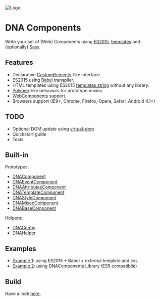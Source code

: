 ![Logo](https://gitlab.com/dna-components/dna-design/raw/master/logos/logo-raster-128.png)

# DNA Components
Write your set of (Web) Components using [ES2015](https://github.com/lukehoban/es6features), [templates](http://www.2ality.com/2015/01/template-strings-html.html) and (optionally) [Sass](http://sass-lang.com/).

## Features

- Declarative [CustomElements](https://developer.mozilla.org/en-US/docs/Web/Web_Components/Custom_Elements)-like interface.
- ES2015 using [Babel](https://babeljs.io) transpiler.
- HTML templates using ES2015 [templates string](https://developer.mozilla.org/en-US/docs/Web/JavaScript/Reference/template_strings) without any library.
- [Polymer](polymer-project.org)-like behaviors for prototype mixins.
- [WebComponents](http://webcomponents.org/) support.
- Browsers support (IE9+, Chrome, Firefox, Opera, Safari, Android 4.1+)

## TODO

- Optional DOM update using [virtual-dom](https://github.com/Matt-Esch/virtual-dom)
- Quickstart guide
- Tests

## Built-in

Prototypes:
- [DNAComponent](https://gitlab.com/dna-components/dna-components/blob/master/doc/dna-component.md)
- [DNAEventComponent](https://gitlab.com/dna-components/dna-components/blob/master/doc/dna-event-component.md)
- [DNAAttributesComponent](https://gitlab.com/dna-components/dna-components/blob/master/doc/dna-attributes-component.md)
- [DNATemplateComponent](https://gitlab.com/dna-components/dna-components/blob/master/doc/dna-template-component.md)
- [DNAStyleComponent](https://gitlab.com/dna-components/dna-components/blob/master/doc/dna-style-component.md)
- [DNAMixedComponent](https://gitlab.com/dna-components/dna-components/blob/master/doc/dna-mixed-component.md)
- [DNABaseComponent](https://gitlab.com/dna-components/dna-components/blob/master/doc/dna-base-component.md)

Helpers:
- [DNAConfig](https://gitlab.com/dna-components/dna-components/blob/master/doc/dna-config.md)
- [DNAHelper](https://gitlab.com/dna-components/dna-components/blob/master/doc/dna-helper.md)

## Examples

- [Example 1](https://gitlab.com/dna-components/dna-components/blob/master/samples/es6/components/seed/seed-component.next.js): using ES2015 + Babel + external template and css
- [Example 2](https://gitlab.com/dna-components/dna-components/blob/master/samples/es5/components/seed/seed-component.js): using DNAComponents Library (ES5 compatibile)

## Build
Have a look [here](https://gitlab.com/dna-components/dna-docs/blob/master/tutorials/build.md).
